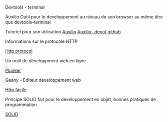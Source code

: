 Devtools - terminal

Auxilio Outil pour le developpement au niveau de son browser au même titre que devtools-terminal


Tutoriel pour son utilisation
[Auxilio](http://krasimirtsonev.com/blog/article/Auxilio-Chrome-extension-or-how-I-boost-my-productivity)
[Auxilio- depot github](https://github.com/krasimir/auxilio)


Informations sur le protocole HTTP

[Http protocol](http://code.tutsplus.com/tutorials/http-the-protocol-every-web-developer-must-know-part-1--net-31177)

Un outil de développment web en ligne

[Plunker](http://plnkr.co/)

Geany - Editeur developpement web

[Http facile](http://www.jmarshall.com/easy/http/)

Principe SOLID fait pour le développement en objet, bonnes pratiques de programmation

[SOLID](http://fr.wikipedia.org/wiki/SOLID_%28informatique%29)